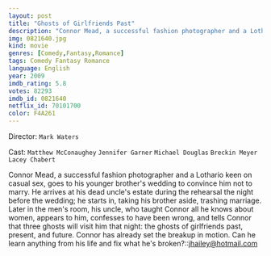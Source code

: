 ```yaml
---
layout: post
title: "Ghosts of Girlfriends Past"
description: "Connor Mead, a successful fashion photographer and a Lothario keen on casual sex, goes to his younger brother's wedding to convince him not to marry. He arrives at his dead uncle's estate during the rehearsal the night before the wedding; he starts in, taking his brother aside, trashing marriage. Later in the men's room, his uncle, who taught Connor all he knows about women, appears to him, confesses to have been wrong, and tells Connor that three ghosts will visit him that night: the ghosts of girlfriends past, present, and future. Connor ha.."
img: 0821640.jpg
kind: movie
genres: [Comedy,Fantasy,Romance]
tags: Comedy Fantasy Romance 
language: English
year: 2009
imdb_rating: 5.8
votes: 82293
imdb_id: 0821640
netflix_id: 70101700
color: F4A261
---
```

Director: `Mark Waters`  

Cast: `Matthew McConaughey` `Jennifer Garner` `Michael Douglas` `Breckin Meyer` `Lacey Chabert` 

Connor Mead, a successful fashion photographer and a Lothario keen on casual sex, goes to his younger brother's wedding to convince him not to marry. He arrives at his dead uncle's estate during the rehearsal the night before the wedding; he starts in, taking his brother aside, trashing marriage. Later in the men's room, his uncle, who taught Connor all he knows about women, appears to him, confesses to have been wrong, and tells Connor that three ghosts will visit him that night: the ghosts of girlfriends past, present, and future. Connor has already set the breakup in motion. Can he learn anything from his life and fix what he's broken?::<jhailey@hotmail.com>